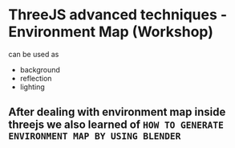 # ThreeJS advanced techniques - Environment Map (Workshop)

can be used as

- background
- reflection
- lighting


## After dealing with environment map inside threejs we also learned of `HOW TO GENERATE ENVIRONMENT MAP BY USING BLENDER` 


